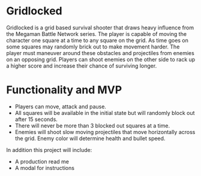 # Gridlocked

Gridlocked is a grid based survival shooter that draws heavy influence from the Megaman Battle Network series. The player is capable of moving the character one square at a time to any square on the grid. As time goes on some squares may randomly brick out to make movement harder. The player must maneuver around these obstacles and projectiles from enemies on an opposing grid. Players can shoot enemies on the other side to rack up a higher score and increase their chance of surviving longer.

# Functionality and MVP

* Players can move, attack and pause. 
* All squares will be available in the initial state but will randomly block out after 15 seconds.
* There will never be more than 3 blocked out squares at a time. 
* Enemies will shoot slow moving projectiles that move horizontally across the grid. Enemy color will determine health and      bullet speed.

In addition this project will include:

* A production read me
* A modal for instructions

